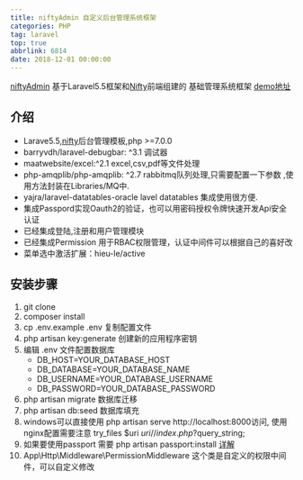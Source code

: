 ```yaml
---
title: niftyAdmin 自定义后台管理系统框架
categories: PHP
tag: laravel
top: true
abbrlink: 6814
date: 2018-12-01 00:00:00
---
```


[niftyAdmin](https://github.com/yujiarong/niftyAdmin)  基于Laravel5.5框架和[Nifty](http://wrapbootstrap.com/preview/WB0048JF7)前端组建的 基础管理系统框架
[demo地址](http://nifty.dwyjr.cn/)  

## 介绍
* Larave5.5,[nifty](http://wrapbootstrap.com/preview/WB0048JF7)后台管理模板,php >=7.0.0
* barryvdh/laravel-debugbar: ^3.1  调试器
* maatwebsite/excel:^2.1  excel,csv,pdf等文件处理
* php-amqplib/php-amqplib: ^2.7  rabbitmq队列处理,只需要配置一下参数 ,使用方法封装在Libraries/MQ中.
* yajra/laravel-datatables-oracle  lavel datatables 集成使用很方便.
* 集成Passpord实现Oauth2的验证，也可以用密码授权令牌快速开发Api安全认证
* 已经集成登陆,注册和用户管理模块
* 已经集成Permission 用于RBAC权限管理，认证中间件可以根据自己的喜好改
* 菜单选中激活扩展：hieu-le/active

## 安装步骤
1. git clone 
2. composer install
3. cp .env.example .env 复制配置文件
4. php artisan key:generate 创建新的应用程序密钥
5. 编辑 .env 文件配置数据库
      - DB_HOST=YOUR_DATABASE_HOST
      - DB_DATABASE=YOUR_DATABASE_NAME
      - DB_USERNAME=YOUR_DATABASE_USERNAME
      - DB_PASSWORD=YOUR_DATABASE_PASSWORD
6. php artisan migrate  数据库迁移
7. php artisan db:seed  数据库填充
8. windows可以直接使用 php artisan serve  http://localhost:8000访问, 使用nginx配置需要注意 try_files $uri $uri/ /index.php?$query_string;
9. 如果要使用passport  需要 php artisan passport:install [详解](https://learnku.com/laravel/t/22586 )
10. App\Http\Middleware\PermissionMiddleware 这个类是自定义的权限中间件，可以自定义修改
